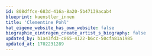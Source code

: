 ```yaml
---
id: 808dffce-683d-416a-8a20-5b47139acab4
blueprint: kuenstler_innen
title: 'Clementine Pohl'
hat_eigene_website_has_own_website: false
biographie_eintragen_create_artist_s_biography: false
updated_by: b1a43fd3-c865-4122-b6cc-50cfa81a1985
updated_at: 1702231289
---
```

